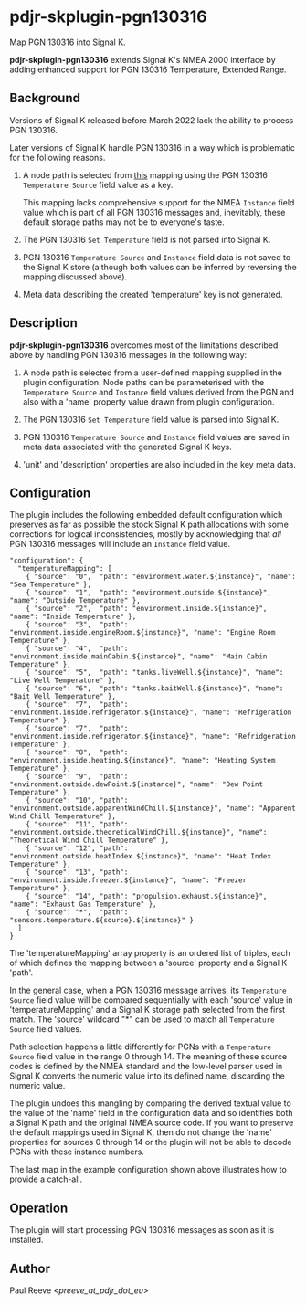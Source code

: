 # pdjr-skplugin-pgn130316

Map PGN 130316 into Signal K.

**pdjr-skplugin-pgn130316** extends Signal K's NMEA 2000 interface by
adding enhanced support for PGN 130316 Temperature, Extended Range.

## Background

Versions of Signal K released before March 2022 lack the ability to
process PGN 130316.

Later versions of Signal K handle PGN 130316 in a way which is
problematic for the following reasons.

1. A node path is selected from
   [this](https://github.com/SignalK/n2k-signalk/blob/master/temperatureMappings.js)
   mapping using the PGN 130316 ```Temperature Source``` field value
   as a key.

   This mapping lacks comprehensive support for the NMEA ```Instance```
   field value which is part of all PGN 130316 messages and, inevitably,
   these default storage paths may not be to everyone's taste.

2. The PGN 130316 ```Set Temperature``` field is not parsed into Signal K.

3. PGN 130316 ```Temperature Source``` and ```Instance``` field data is
   not saved to the Signal K store (although both values can be inferred
   by reversing the mapping discussed above).
   
4. Meta data describing the created 'temperature' key is not generated.

## Description

**pdjr-skplugin-pgn130316** overcomes most of the limitations described
above by handling PGN 130316 messages in the following way:

1. A node path is selected from a user-defined mapping supplied in the
   plugin configuration.
   Node paths can be parameterised with the ```Temperature Source```
   and ```Instance``` field values derived from the PGN and also with
   a 'name' property value drawn from plugin configuration.

2. The PGN 130316 ```Set Temperature``` field value is parsed into
   Signal K.

3. PGN 130316 ```Temperature Source``` and ```Instance``` field values
   are saved in meta data associated with the generated Signal K keys.

4. 'unit' and 'description' properties are also included in the key
   meta data.

## Configuration

The plugin includes the following embedded default configuration which
preserves as far as possible the stock Signal K path allocations with
some corrections for logical inconsistencies, mostly by acknowledging
that *all* PGN 130316 messages will include an ```Instance``` field
value.

```
"configuration": {
  "temperatureMapping": [
    { "source": "0",  "path": "environment.water.${instance}", "name": "Sea Temperature" },
    { "source": "1",  "path": "environment.outside.${instance}", "name": "Outside Temperature" },
    { "source": "2",  "path": "environment.inside.${instance}", "name": "Inside Temperature" },
    { "source": "3",  "path": "environment.inside.engineRoom.${instance}", "name": "Engine Room Temperature" },
    { "source": "4",  "path": "environment.inside.mainCabin.${instance}", "name": "Main Cabin Temperature" },
    { "source": "5",  "path": "tanks.liveWell.${instance}", "name": "Live Well Temperature" },
    { "source": "6",  "path": "tanks.baitWell.${instance}", "name": "Bait Well Temperature" },
    { "source": "7",  "path": "environment.inside.refrigerator.${instance}", "name": "Refrigeration Temperature" },
    { "source": "7",  "path": "environment.inside.refrigerator.${instance}", "name": "Refridgeration Temperature" },
    { "source": "8",  "path": "environment.inside.heating.${instance}", "name": "Heating System Temperature" },
    { "source": "9",  "path": "environment.outside.dewPoint.${instance}", "name": "Dew Point Temperature" },
    { "source": "10", "path": "environment.outside.apparentWindChill.${instance}", "name": "Apparent Wind Chill Temperature" },
    { "source": "11", "path": "environment.outside.theoreticalWindChill.${instance}", "name": "Theoretical Wind Chill Temperature" },
    { "source": "12", "path": "environment.outside.heatIndex.${instance}", "name": "Heat Index Temperature" },
    { "source": "13", "path": "environment.inside.freezer.${instance}", "name": "Freezer Temperature" },
    { "source": "14", "path": "propulsion.exhaust.${instance}", "name": "Exhaust Gas Temperature" },
    { "source": "*",  "path": "sensors.temperature.${source}.${instance}" }
  ]                                                             
}                                                              
```

The 'temperatureMapping' array property is an ordered list of triples,
each of which defines the mapping between a 'source' property
and a Signal K 'path'.

In the general case, when a PGN 130316 message arrives, its
```Temperature Source``` field value will be compared sequentially
with each 'source' value in 'temperatureMapping' and a Signal K storage
path selected from the first match.
The 'source' wildcard "*" can be used to match all
```Temperature Source``` field values.

Path selection happens a little differently for PGNs with a
```Temperature Source``` field value in the range 0 through 14.
The meaning of these source codes is defined by the NMEA standard and
the low-level parser used in Signal K converts the numeric value into
its defined name, discarding the numeric value.

The plugin undoes this mangling by comparing the derived textual value
to the value of the 'name' field in the configuration data and so
identifies both a Signal K path and the original NMEA source code.
If you want to preserve the default mappings used in Signal K, then
do not change the 'name' properties for sources 0 through 14 or the
plugin will not be able to decode PGNs with these instance numbers.

The last map in the example configuration shown above illustrates how
to provide a catch-all.

## Operation

The plugin will start processing PGN 130316 messages as soon as it is
installed.

## Author

Paul Reeve <*preeve_at_pdjr_dot_eu*>
